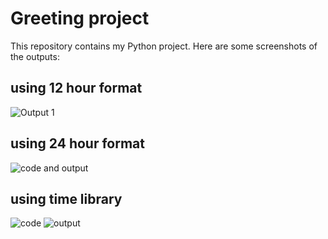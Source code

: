 # Greeting project

This repository contains my Python project. Here are some screenshots of the outputs:

## using 12 hour format

![Output 1](https://github.com/rijan914/PYTHON-PROGRAMMING/blob/main/15-Day15-Exercise-2-Good-Morning-Sir/Screenshot%202024-04-30%20at%2012.15.06%E2%80%AFAM.png)

## using 24 hour format

![code and output](https://github.com/rijan914/PYTHON-PROGRAMMING/blob/main/15-Day15-Exercise-2-Good-Morning-Sir/Screenshot%202024-04-30%20at%2012.15.56%E2%80%AFAM.png)

## using time library

![code](https://github.com/rijan914/PYTHON-PROGRAMMING/blob/main/15-Day15-Exercise-2-Good-Morning-Sir/Screenshot%202024-04-30%20at%2012.25.32%E2%80%AFAM.png)
![output](https://github.com/rijan914/PYTHON-PROGRAMMING/blob/main/15-Day15-Exercise-2-Good-Morning-Sir/Screenshot%202024-04-30%20at%2012.25.45%E2%80%AFAM.png)